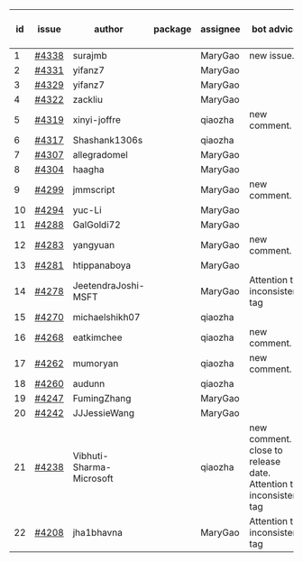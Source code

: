 | id | issue | author | package | assignee | bot advice | created date of issue | target release date | date from target |
| ------ | ------ | ------ | ------ | ------ | ------ | ------ | ------ | :-----: |
| 1 | [#4338](https://github.com/Azure/sdk-release-request/issues/4338) | surajmb |  | MaryGao | new issue. | 07-13 | 07-28 |  |
| 2 | [#4331](https://github.com/Azure/sdk-release-request/issues/4331) | yifanz7 |  | MaryGao |  | 07-11 | 07-28 |  |
| 3 | [#4329](https://github.com/Azure/sdk-release-request/issues/4329) | yifanz7 |  | MaryGao |  | 07-11 | 07-28 |  |
| 4 | [#4322](https://github.com/Azure/sdk-release-request/issues/4322) | zackliu |  | MaryGao |  | 07-10 | 07-28 |  |
| 5 | [#4319](https://github.com/Azure/sdk-release-request/issues/4319) | xinyi-joffre |  | qiaozha | new comment. | 07-07 | 07-28 |  |
| 6 | [#4317](https://github.com/Azure/sdk-release-request/issues/4317) | Shashank1306s |  | qiaozha |  | 07-03 | 07-28 |  |
| 7 | [#4307](https://github.com/Azure/sdk-release-request/issues/4307) | allegradomel |  | MaryGao |  | 06-29 | 07-28 |  |
| 8 | [#4304](https://github.com/Azure/sdk-release-request/issues/4304) | haagha |  | MaryGao |  | 06-29 | 07-28 |  |
| 9 | [#4299](https://github.com/Azure/sdk-release-request/issues/4299) | jmmscript |  | MaryGao | new comment. | 06-28 | 07-28 |  |
| 10 | [#4294](https://github.com/Azure/sdk-release-request/issues/4294) | yuc-Li |  | MaryGao |  | 06-28 | 07-28 |  |
| 11 | [#4288](https://github.com/Azure/sdk-release-request/issues/4288) | GalGoldi72 |  | MaryGao |  | 06-27 | 07-28 |  |
| 12 | [#4283](https://github.com/Azure/sdk-release-request/issues/4283) | yangyuan |  | MaryGao | new comment. | 06-27 | 07-28 |  |
| 13 | [#4281](https://github.com/Azure/sdk-release-request/issues/4281) | htippanaboya |  | MaryGao |  | 06-26 | 07-28 |  |
| 14 | [#4278](https://github.com/Azure/sdk-release-request/issues/4278) | JeetendraJoshi-MSFT |  | MaryGao | Attention to inconsistent tag | 06-26 | 07-28 |  |
| 15 | [#4270](https://github.com/Azure/sdk-release-request/issues/4270) | michaelshikh07 |  | qiaozha |  | 06-25 | 07-28 |  |
| 16 | [#4268](https://github.com/Azure/sdk-release-request/issues/4268) | eatkimchee |  | qiaozha | new comment. | 06-23 | 07-28 |  |
| 17 | [#4262](https://github.com/Azure/sdk-release-request/issues/4262) | mumoryan |  | qiaozha | new comment. | 06-21 | 07-28 |  |
| 18 | [#4260](https://github.com/Azure/sdk-release-request/issues/4260) | audunn |  | qiaozha |  | 06-21 | 07-28 |  |
| 19 | [#4247](https://github.com/Azure/sdk-release-request/issues/4247) | FumingZhang |  | MaryGao |  | 06-14 | 07-28 |  |
| 20 | [#4242](https://github.com/Azure/sdk-release-request/issues/4242) | JJJessieWang |  | MaryGao |  | 06-13 | 07-28 |  |
| 21 | [#4238](https://github.com/Azure/sdk-release-request/issues/4238) | Vibhuti-Sharma-Microsoft |  | qiaozha | new comment. close to release date.  Attention to inconsistent tag | 06-09 | 07-14 | 0 |
| 22 | [#4208](https://github.com/Azure/sdk-release-request/issues/4208) | jha1bhavna |  | MaryGao | Attention to inconsistent tag | 05-29 | 06-23 |  |
